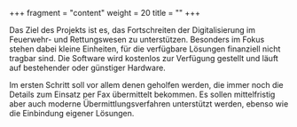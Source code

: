 +++
fragment = "content"
weight = 20
title = ""
+++

Das Ziel des Projekts ist es, das Fortschreiten der Digitalisierung im Feuerwehr- und Rettungswesen zu unterst&uuml;tzen.
Besonders im Fokus stehen dabei kleine Einheiten, f&uuml;r die verf&uuml;gbare L&ouml;sungen finanziell nicht tragbar sind.
Die Software wird kostenlos zur Verf&uuml;gung gestellt und l&auml;uft auf bestehender oder g&uuml;nstiger Hardware.

Im ersten Schritt soll vor allem denen geholfen werden, die immer noch die Details zum Einsatz per Fax &uuml;bermittelt bekommen.
Es sollen mittelfristig aber auch moderne &Uuml;bermittlungsverfahren unterst&uuml;tzt werden, ebenso wie die Einbindung eigener L&ouml;sungen.
